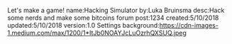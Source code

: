 Let's make a game!
	name:Hacking Simulator
	by:Luka Bruinsma
	desc:Hack some nerds and make some bitcoins
	forum post:1234
	created:5/10/2018
	updated:5/10/2018
	version:1.0
Settings
	background:https://cdn-images-1.medium.com/max/1200/1*ItJb0NOAYJcLuOzrhQXSUQ.jpeg
